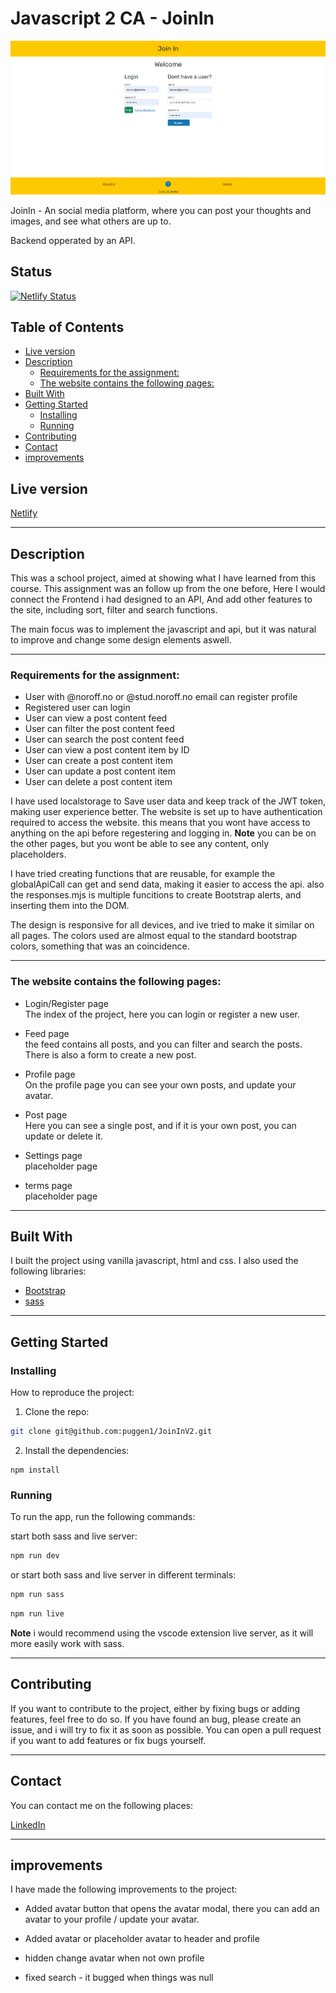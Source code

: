 # Javascript 2 CA - JoinIn

![The frontpage og joinIn](./assets/frontpage.PNG)

JoinIn - An social media platform, where you can post your thoughts and images, and see what others are up to.

Backend opperated by an API.

## Status

[![Netlify Status](https://api.netlify.com/api/v1/badges/1b74f3d1-91e4-4af5-b0b1-a8e33614781f/deploy-status)](https://app.netlify.com/sites/joininv2-feed/deploys)

## Table of Contents

- [Live version](#live-version)
- [Description](#description)
  - [Requirements for the assignment:](#here-are-the-requirements-for-the-assignment)
  - [The website contains the following pages:](#the-website-contains-the-following-pages)
- [Built With](#built-with)
- [Getting Started](#getting-started)
  - [Installing](#installing)
  - [Running](#running)
- [Contributing](#contributing)
- [Contact](#contact)
- [improvements](#improvements)

## Live version

[Netlify](https://joininv2-stablebuild.netlify.app/)

---

## Description

This was a school project, aimed at showing what I have learned from this course. This assignment was an follow up from the one before, Here I would connect the Frontend i had designed to an API, And add other features to the site, including sort, filter and search functions.

The main focus was to implement the javascript and api, but it was natural to improve and change some design elements aswell.

---

### Requirements for the assignment:

- User with @noroff.no or @stud.noroff.no email can register profile
- Registered user can login
- User can view a post content feed
- User can filter the post content feed
- User can search the post content feed
- User can view a post content item by ID
- User can create a post content item
- User can update a post content item
- User can delete a post content item

I have used localstorage to Save user data and keep track of the JWT token, making user experience better.
The website is set up to have authentication required to access the website. this means that you wont have access to anything on the api before regestering and logging in.
**Note** you can be on the other pages, but you wont be able to see any content, only placeholders.

I have tried creating functions that are reusable, for example the globalApiCall can get and send data, making it easier to access the api.
also the responses.mjs is multiple funcitions to create Bootstrap alerts, and inserting them into the DOM.

The design is responsive for all devices, and ive tried to make it similar on all pages.
The colors used are almost equal to the standard bootstrap colors, something that was an coincidence.

---

### The website contains the following pages:

- Login/Register page
  <br>
  The index of the project, here you can login or register a new user.

- Feed page
  <br>
  the feed contains all posts, and you can filter and search the posts. There is also a form to create a new post.

- Profile page
  <br>
  On the profile page you can see your own posts, and update your avatar.

- Post page
  <br>
  Here you can see a single post, and if it is your own post, you can update or delete it.

- Settings page
  <br>
  placeholder page

- terms page
  <br>
  placeholder page

---

## Built With

I built the project using vanilla javascript, html and css. I also used the following libraries:

- [Bootstrap](https://getbootstrap.com)
- [sass](https://sass-lang.com/)

---

## Getting Started

### Installing

How to reproduce the project:

1. Clone the repo:

```bash
git clone git@github.com:puggen1/JoinInV2.git
```

2. Install the dependencies:

```
npm install
```

### Running

To run the app, run the following commands:

start both sass and live server:

```bash
npm run dev
```

or start both sass and live server in different terminals:

```bash
npm run sass
```

```bash
npm run live
```

**Note** i would recommend using the vscode extension live server, as it will more easily work with sass.

---

## Contributing

If you want to contribute to the project, either by fixing bugs or adding features, feel free to do so.
If you have found an bug, please create an issue, and i will try to fix it as soon as possible.
You can open a pull request if you want to add features or fix bugs yourself.

---

## Contact

You can contact me on the following places:

[LinkedIn](https://www.linkedin.com/in/bendik-kvam/)

---

## improvements

I have made the following improvements to the project:

- Added avatar button that opens the avatar modal, there you can add an avatar to your profile / update your avatar.

- Added avatar or placeholder avatar to header and profile

- hidden change avatar when not own profile

- fixed search - it bugged when things was null